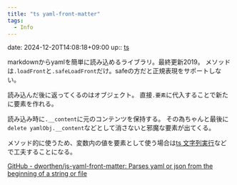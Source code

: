 ```yaml
---
title: "ts yaml-front-matter"
tags:
  - Info
---
```


date: 2024-12-20T14:08:18+09:00
up:: [ts](../Bar/Program/JavaScript%20and%20TypeScript.md)

markdownからyamlを簡単に読み込めるライブラリ。最終更新2019。
メソッドは`.loadFront`と`.safeLoadFront`だけ。safeの方だと正規表現をサポートしない。

読み込んだ後に返ってくるのはオブジェクト。
直接`.要素`に代入することで新たに要素を作れる。

読み込み時に`.__content`に元のコンテンツを保持する。
その為ちゃんと最後に`delete yamlObj.__content`などとして消さないと邪魔な要素が出てくる。

メソッド的に使うため、変数内の値を要素として使う場合は[ts 文字列実行](ts%20文字列実行.md)などで工夫することになる。


[GitHub - dworthen/js-yaml-front-matter: Parses yaml or json from the beginning of a string or file](https://github.com/dworthen/js-yaml-front-matter?tab=readme-ov-file)

